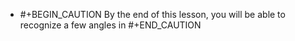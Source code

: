 - #+BEGIN_CAUTION
  By the end of this lesson, you will be able to recognize a few angles in 
  #+END_CAUTION